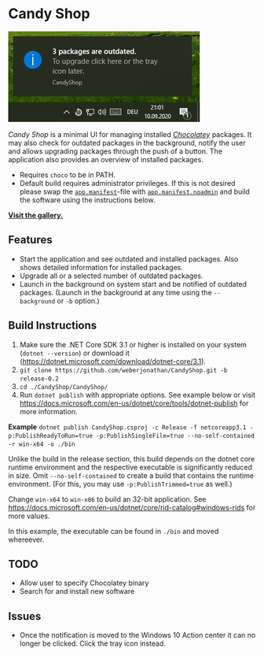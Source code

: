# Candy Shop
![CandyShop Example](/docs/example.jpg)

_Candy Shop_ is a minimal UI for managing installed _[Chocolatey](https://chocolatey.org/)_ packages. It may also check for outdated packages in the background, notify the user and allows upgrading packages through the push of a button. The application also provides an overview of installed packages.

* Requires `choco` to be in PATH.
* Default build requires administrator privileges. If this is not desired please swap the [`app.manifest`](CandyShop/app.manifest)-file with [`app.manifest.noadmin`](CandyShop/app.manifest.admin) and build the software using the instructions below.

__[Visit the gallery.](/docs/gallery.md)__

## Features
* Start the application and see outdated and installed packages. Also shows detailed information for installed packages.
* Upgrade all or a selected number of outdated packages.
* Launch in the background on system start and be notified of outdated packages. (Launch in the background at any time using the `--background` or `-b` option.)

## Build Instructions
1. Make sure the .NET Core SDK 3.1 or higher is installed on your system (`dotnet --version`) or download it (https://dotnet.microsoft.com/download/dotnet-core/3.1).
1. `git clone https://github.com/weberjonathan/CandyShop.git -b release-0.2`
2. `cd ./CandyShop/CandyShop/`
3. Run `dotnet publish` with appropriate options. See example below or visit https://docs.microsoft.com/en-us/dotnet/core/tools/dotnet-publish for more information.

__Example__
`dotnet publish CandyShop.csproj -c Release -f netcoreapp3.1 -p:PublishReadyToRun=true -p:PublishSingleFile=true --no-self-contained -r win-x64 -o ./bin`

Unlike the build in the release section, this build depends on the dotnet core runtime environment and the respective executable is significantly reduced in size. Omit `--no-self-contained` to create a build that contains the runtime environment. (For this, you may use `-p:PublishTrimmed=true` as well.)

Change `win-x64` to `win-x86` to build an 32-bit application. See https://docs.microsoft.com/en-us/dotnet/core/rid-catalog#windows-rids for more values.

In this example, the executable can be found in `./bin` and moved whereever.

## TODO
* Allow user to specify Chocolatey binary
* Search for and install new software

## Issues
* Once the notification is moved to the Windows 10 Action center it can no longer be clicked. Click the tray icon instead.
